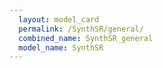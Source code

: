 ```yaml
---
  layout: model_card
  permalink: /SynthSR/general/
  combined_name: SynthSR_general
  model_name: SynthSR
---
```

  